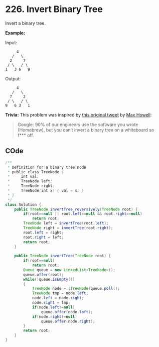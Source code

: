  # 226. Invert Binary Tree

Invert a binary tree.

**Example:**

Input:

```
     4
   /   \
  2     7
 / \   / \
1   3 6   9
```

Output:

```
     4
   /   \
  7     2
 / \   / \
9   6 3   1
```

**Trivia:**
This problem was inspired by [this original tweet](https://twitter.com/mxcl/status/608682016205344768) by [Max Howell](https://twitter.com/mxcl):

> Google: 90% of our engineers use the software you wrote (Homebrew), but you can’t invert a binary tree on a whiteboard so f*** off.



## COde

```java
/**
 * Definition for a binary tree node.
 * public class TreeNode {
 *     int val;
 *     TreeNode left;
 *     TreeNode right;
 *     TreeNode(int x) { val = x; }
 * }
 */
class Solution {
    public TreeNode invertTree_reversively(TreeNode root) {
        if(root==null || root.left==null && root.right==null)
            return root;
        TreeNode left = invertTree(root.left);
        TreeNode right = invertTree(root.right);
        root.left = right;
        root.right = left;
        return root;
    }
    
    public TreeNode invertTree(TreeNode root) {
        if(root==null)
            return root;
        Queue queue = new LinkedList<TreeNode>();
        queue.offer(root);
        while(!queue.isEmpty())
        {
            TreeNode node = (TreeNode)queue.poll();
            TreeNode tmp = node.left;
            node.left = node.right;
            node.right = tmp;
            if(node.left!=null)
                queue.offer(node.left);
            if(node.right!=null)
                queue.offer(node.right);
        }
        return root;
    }
}
```

